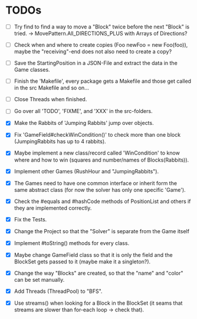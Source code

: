 # TODOs

 - [ ] Try find to find a way to move a "Block" twice before the next "Block" is tried. -> MovePattern.All_DIRECTIONS_PLUS with Arrays of Directions?

 - [ ] Check when and where to create copies (Foo newFoo = new Foo(foo)), maybe the "receiving"-end does not also need to create a copy?
 - [ ] Save the StartingPosition in a JSON-File and extract the data in the Game classes.
 - [ ] Finish the 'Makefile', every package gets a Makefile and those get called in the src Makefile and so on...
 - [ ] Close Threads when finished.
 - [ ] Go over all 'TODO', 'FIXME', and 'XXX' in the src-folders.

 - [X] Make the Rabbits of 'Jumping Rabbits' jump over objects.
 - [X] Fix 'GameField#checkWinCondition()' to check more than one block (JumpingRabbits has up to 4 rabbits).
 - [X] Maybe implement a new class/record called 'WinCondition' to know where and how to win (squares and number/names of Blocks(Rabbits)).
 - [X] Implement other Games (RushHour and "JumpingRabbits").
 - [X] The Games need to have one common interface or inherit form the same abstract class (for now the solver has only one specific 'Game').
 - [X] Check the #equals and #hashCode methods of PositionList and others if they are implemented correctly.
 - [X] Fix the Tests.
 - [X] Change the Project so that the "Solver" is separate from the Game itself
 - [X] Implement #toString() methods for every class.
 - [X] Maybe change GameField class so that it is only the field and the BlockSet gets passed to it (maybe make it a singleton?).
 - [X] Change the way "Blocks" are created, so that the "name" and "color" can be set manually.
 - [X] Add Threads (ThreadPool) to "BFS".
 - [X] Use streams() when looking for a Block in the BlockSet (it seams that streams are slower than for-each loop -> check that).
